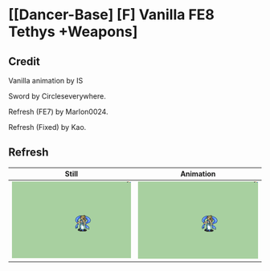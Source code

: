 # [\[Dancer-Base\] \[F\] Vanilla FE8 Tethys +Weapons]

## Credit

Vanilla animation by IS

Sword by Circleseverywhere.

Refresh (FE7) by Marlon0024.

Refresh (Fixed) by Kao.

## Refresh

| Still | Animation |
| :---: | :-------: |
| ![Refresh still](./Refresh_000.png) | ![Refresh animation](./Refresh.gif) |
